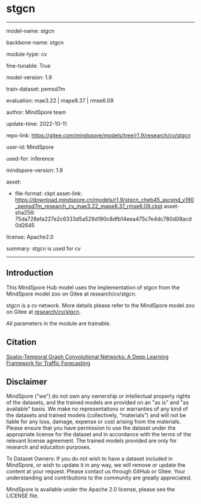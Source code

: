 # stgcn

---

model-name: stgcn

backbone-name: stgcn

module-type: cv

fine-tunable: True

model-version: 1.9

train-dataset: pemsd7m

evaluation: mae3.22 | mape8.37 | rmse6.09

author: MindSpore team

update-time: 2022-10-11

repo-link: <https://gitee.com/mindspore/models/tree/r1.9/research/cv/stgcn>

user-id: MindSpore

used-for: inference

mindspore-version: 1.9

asset:

-
    file-format: ckpt
    asset-link: <https://download.mindspore.cn/models/r1.9/stgcn_cheb45_ascend_v190_pemsd7m_research_cv_mae3.22_mape8.37_rmse6.09.ckpt>
    asset-sha256: 75da728efa227e2c6333d5a529d190c8dfb14eea475c7e4dc780d08acd0d2645

license: Apache2.0

summary: stgcn is used for cv

---

## Introduction

This MindSpore Hub model uses the implementation of stgcn from the MindSpore model zoo on Gitee at research/cv/stgcn.

stgcn is a cv network. More details please refer to the MindSpore model zoo on Gitee at [research/cv/stgcn](https://gitee.com/mindspore/models/blob/r1.9/research/cv/stgcn/README_CN.md).

All parameters in the module are trainable.

## Citation

[Spatio-Temporal Graph Convolutional Networks: A Deep Learning Framework for Traffic Forecasting](https://arxiv.org/pdf/1709.04875.pdf)

## Disclaimer

MindSpore ("we") do not own any ownership or intellectual property rights of the datasets, and the trained models are provided on an "as is" and "as available" basis. We make no representations or warranties of any kind of the datasets and trained models (collectively, “materials”) and will not be liable for any loss, damage, expense or cost arising from the materials. Please ensure that you have permission to use the dataset under the appropriate license for the dataset and in accordance with the terms of the relevant license agreement. The trained models provided are only for research and education purposes.

To Dataset Owners: If you do not wish to have a dataset included in MindSpore, or wish to update it in any way, we will remove or update the content at your request. Please contact us through GitHub or Gitee. Your understanding and contributions to the community are greatly appreciated.

MindSpore is available under the Apache 2.0 license, please see the LICENSE file.
